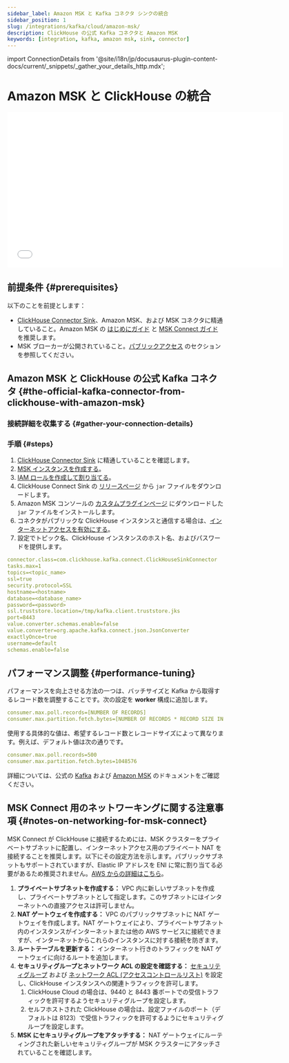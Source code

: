 ```yaml
---
sidebar_label: Amazon MSK と Kafka コネクタ シンクの統合
sidebar_position: 1
slug: /integrations/kafka/cloud/amazon-msk/
description: ClickHouse の公式 Kafka コネクタと Amazon MSK
keywords: [integration, kafka, amazon msk, sink, connector]
---
```

import ConnectionDetails from '@site/i18n/jp/docusaurus-plugin-content-docs/current/_snippets/_gather_your_details_http.mdx';


# Amazon MSK と ClickHouse の統合

<div class='vimeo-container'>
  <iframe src="//www.youtube.com/embed/6lKI_WlQ3-s"
    width="640"
    height="360"
    frameborder="0"
    allow="autoplay;
    fullscreen;
    picture-in-picture"
    allowfullscreen>
  </iframe>
</div>

## 前提条件 {#prerequisites}
以下のことを前提とします：
* [ClickHouse Connector Sink](../kafka-clickhouse-connect-sink.md)、Amazon MSK、および MSK コネクタに精通していること。Amazon MSK の [はじめにガイド](https://docs.aws.amazon.com/msk/latest/developerguide/getting-started.html) と [MSK Connect ガイド](https://docs.aws.amazon.com/msk/latest/developerguide/msk-connect.html) を推奨します。
* MSK ブローカーが公開されていること。[パブリックアクセス](https://docs.aws.amazon.com/msk/latest/developerguide/public-access.html) のセクションを参照してください。

## Amazon MSK と ClickHouse の公式 Kafka コネクタ {#the-official-kafka-connector-from-clickhouse-with-amazon-msk}


### 接続詳細を収集する {#gather-your-connection-details}

<ConnectionDetails />

### 手順 {#steps}
1. [ClickHouse Connector Sink](../kafka-clickhouse-connect-sink.md) に精通していることを確認します。
1. [MSK インスタンスを作成する](https://docs.aws.amazon.com/msk/latest/developerguide/create-cluster.html)。
1. [IAM ロールを作成して割り当てる](https://docs.aws.amazon.com/msk/latest/developerguide/create-client-iam-role.html)。
1. ClickHouse Connect Sink の [リリースページ](https://github.com/ClickHouse/clickhouse-kafka-connect/releases) から `jar` ファイルをダウンロードします。
1. Amazon MSK コンソールの [カスタムプラグインページ](https://docs.aws.amazon.com/msk/latest/developerguide/msk-connect-plugins.html) にダウンロードした `jar` ファイルをインストールします。
1. コネクタがパブリックな ClickHouse インスタンスと通信する場合は、[インターネットアクセスを有効にする](https://docs.aws.amazon.com/msk/latest/developerguide/msk-connect-internet-access.html)。
1. 設定でトピック名、ClickHouse インスタンスのホスト名、およびパスワードを提供します。
```yml
connector.class=com.clickhouse.kafka.connect.ClickHouseSinkConnector
tasks.max=1
topics=<topic_name>
ssl=true
security.protocol=SSL
hostname=<hostname>
database=<database_name>
password=<password>
ssl.truststore.location=/tmp/kafka.client.truststore.jks
port=8443
value.converter.schemas.enable=false
value.converter=org.apache.kafka.connect.json.JsonConverter
exactlyOnce=true
username=default
schemas.enable=false
```

## パフォーマンス調整 {#performance-tuning}
パフォーマンスを向上させる方法の一つは、バッチサイズと Kafka から取得するレコード数を調整することです。次の設定を **worker** 構成に追加します。
```yml
consumer.max.poll.records=[NUMBER OF RECORDS]
consumer.max.partition.fetch.bytes=[NUMBER OF RECORDS * RECORD SIZE IN BYTES]
```

使用する具体的な値は、希望するレコード数とレコードサイズによって異なります。例えば、デフォルト値は次の通りです。

```yml
consumer.max.poll.records=500
consumer.max.partition.fetch.bytes=1048576
```

詳細については、公式の [Kafka](https://kafka.apache.org/documentation/#consumerconfigs) および
[Amazon MSK](https://docs.aws.amazon.com/msk/latest/developerguide/msk-connect-workers.html#msk-connect-create-custom-worker-config) のドキュメントをご確認ください。

## MSK Connect 用のネットワーキングに関する注意事項 {#notes-on-networking-for-msk-connect}

MSK Connect が ClickHouse に接続するためには、MSK クラスターをプライベートサブネットに配置し、インターネットアクセス用のプライベート NAT を接続することを推奨します。以下にその設定方法を示します。パブリックサブネットもサポートされていますが、Elastic IP アドレスを ENI に常に割り当てる必要があるため推奨されません。[AWS からの詳細はこちら](https://docs.aws.amazon.com/msk/latest/developerguide/msk-connect-internet-access.html)。

1. **プライベートサブネットを作成する：** VPC 内に新しいサブネットを作成し、プライベートサブネットとして指定します。このサブネットにはインターネットへの直接アクセスは許可しません。
1. **NAT ゲートウェイを作成する：** VPC のパブリックサブネットに NAT ゲートウェイを作成します。NAT ゲートウェイにより、プライベートサブネット内のインスタンスがインターネットまたは他の AWS サービスに接続できますが、インターネットからこれらのインスタンスに対する接続を防ぎます。
1. **ルートテーブルを更新する：** インターネット行きのトラフィックを NAT ゲートウェイに向けるルートを追加します。
1. **セキュリティグループとネットワーク ACL の設定を確認する：** [セキュリティグループ](https://docs.aws.amazon.com/vpc/latest/userguide/vpc-security-groups.html) および [ネットワーク ACL (アクセスコントロールリスト)](https://docs.aws.amazon.com/vpc/latest/userguide/vpc-network-acls.html) を設定し、ClickHouse インスタンスへの関連トラフィックを許可します。
   1. ClickHouse Cloud の場合は、9440 と 8443 番ポートでの受信トラフィックを許可するようセキュリティグループを設定します。
   1. セルフホストされた ClickHouse の場合は、設定ファイルのポート（デフォルトは 8123）で受信トラフィックを許可するようにセキュリティグループを設定します。
1. **MSK にセキュリティグループをアタッチする：** NAT ゲートウェイにルーティングされた新しいセキュリティグループが MSK クラスターにアタッチされていることを確認します。
